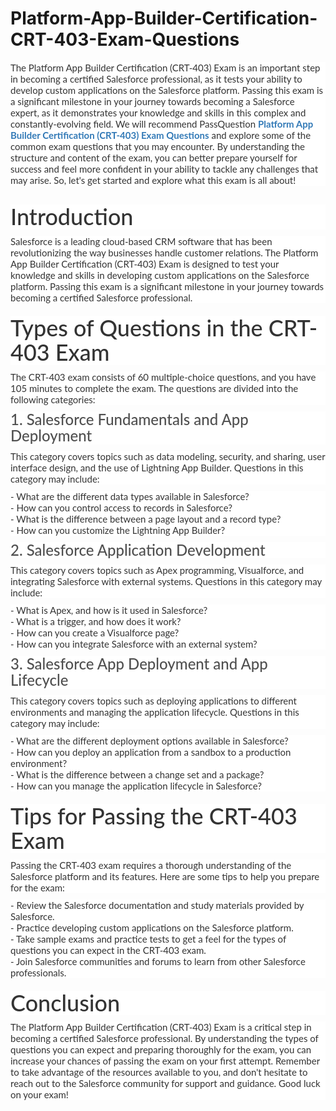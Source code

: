 # Platform-App-Builder-Certification-CRT-403-Exam-Questions
<p>
	<span style="font-size:12px;font-weight:normal;">
	<p style="box-sizing:border-box;margin-top:0px;margin-bottom:10px;color:#333333;font-family:Lato;font-size:15px;white-space:normal;background-color:#FFFFFF;">
		The Platform App Builder Certification (CRT-403) Exam is an important step in becoming a certified Salesforce professional, as it tests your ability to develop custom applications on the Salesforce platform. Passing this exam is a significant milestone in your journey towards becoming a Salesforce expert, as it demonstrates your knowledge and skills in this complex and constantly-evolving field. We will recommend PassQuestion&nbsp;<span style="box-sizing:border-box;font-weight:700;"><a href="https://www.passquestion.com/crt-403.html" style="box-sizing:border-box;background-color:transparent;color:#337AB7;text-decoration-line:none;">Platform App Builder Certification (CRT-403) Exam Questions</a></span>&nbsp;and explore some of the common exam questions that you may encounter. By understanding the structure and content of the exam, you can better prepare yourself for success and feel more confident in your ability to tackle any challenges that may arise. So, let's get started and explore what this exam is all about!
	</p>
	<p style="box-sizing:border-box;margin-top:0px;margin-bottom:10px;color:#333333;font-family:Lato;font-size:15px;white-space:normal;background-color:#FFFFFF;">
		<img alt="" src="https://www.passquestion.com/uploads/pqcom/images/20230518/f57f9fbc7d92f7e86c7f4ad04cd74a4e.png" style="box-sizing:border-box;vertical-align:middle;max-width:100%;" />
	</p>
	<h1 style="box-sizing:border-box;margin:20px 0px 10px;font-size:36px;font-family:Lato;font-weight:500;line-height:1.1;color:#333333;white-space:normal;background-color:#FFFFFF;">
		Introduction
	</h1>
	<p style="box-sizing:border-box;margin-top:0px;margin-bottom:10px;color:#333333;font-family:Lato;font-size:15px;white-space:normal;background-color:#FFFFFF;">
		Salesforce is a leading cloud-based CRM software that has been revolutionizing the way businesses handle customer relations. The Platform App Builder Certification (CRT-403) Exam is designed to test your knowledge and skills in developing custom applications on the Salesforce platform. Passing this exam is a significant milestone in your journey towards becoming a certified Salesforce professional.
	</p>
	<h1 style="box-sizing:border-box;margin:20px 0px 10px;font-size:36px;font-family:Lato;font-weight:500;line-height:1.1;color:#333333;white-space:normal;background-color:#FFFFFF;">
		Types of Questions in the CRT-403 Exam
	</h1>
	<p style="box-sizing:border-box;margin-top:0px;margin-bottom:10px;color:#333333;font-family:Lato;font-size:15px;white-space:normal;background-color:#FFFFFF;">
		The CRT-403 exam consists of 60 multiple-choice questions, and you have 105 minutes to complete the exam. The questions are divided into the following categories:
	</p>
	<h3 style="box-sizing:border-box;font-family:Lato;font-weight:500;line-height:1.1;color:#505050;margin-top:0px;margin-bottom:10px;font-size:24px;white-space:normal;background-color:#FFFFFF;">
		1. Salesforce Fundamentals and App Deployment
	</h3>
	<p style="box-sizing:border-box;margin-top:0px;margin-bottom:10px;color:#333333;font-family:Lato;font-size:15px;white-space:normal;background-color:#FFFFFF;">
		This category covers topics such as data modeling, security, and sharing, user interface design, and the use of Lightning App Builder. Questions in this category may include:
	</p>
	<p style="box-sizing:border-box;margin-top:0px;margin-bottom:10px;color:#333333;font-family:Lato;font-size:15px;white-space:normal;background-color:#FFFFFF;">
		- What are the different data types available in Salesforce?<br style="box-sizing:border-box;" />
- How can you control access to records in Salesforce?<br style="box-sizing:border-box;" />
- What is the difference between a page layout and a record type?<br style="box-sizing:border-box;" />
- How can you customize the Lightning App Builder?
	</p>
	<h3 style="box-sizing:border-box;font-family:Lato;font-weight:500;line-height:1.1;color:#505050;margin-top:0px;margin-bottom:10px;font-size:24px;white-space:normal;background-color:#FFFFFF;">
		2. Salesforce Application Development
	</h3>
	<p style="box-sizing:border-box;margin-top:0px;margin-bottom:10px;color:#333333;font-family:Lato;font-size:15px;white-space:normal;background-color:#FFFFFF;">
		This category covers topics such as Apex programming, Visualforce, and integrating Salesforce with external systems. Questions in this category may include:
	</p>
	<p style="box-sizing:border-box;margin-top:0px;margin-bottom:10px;color:#333333;font-family:Lato;font-size:15px;white-space:normal;background-color:#FFFFFF;">
		- What is Apex, and how is it used in Salesforce?<br style="box-sizing:border-box;" />
- What is a trigger, and how does it work?<br style="box-sizing:border-box;" />
- How can you create a Visualforce page?<br style="box-sizing:border-box;" />
- How can you integrate Salesforce with an external system?
	</p>
	<h3 style="box-sizing:border-box;font-family:Lato;font-weight:500;line-height:1.1;color:#505050;margin-top:0px;margin-bottom:10px;font-size:24px;white-space:normal;background-color:#FFFFFF;">
		3. Salesforce App Deployment and App Lifecycle
	</h3>
	<p style="box-sizing:border-box;margin-top:0px;margin-bottom:10px;color:#333333;font-family:Lato;font-size:15px;white-space:normal;background-color:#FFFFFF;">
		This category covers topics such as deploying applications to different environments and managing the application lifecycle. Questions in this category may include:
	</p>
	<p style="box-sizing:border-box;margin-top:0px;margin-bottom:10px;color:#333333;font-family:Lato;font-size:15px;white-space:normal;background-color:#FFFFFF;">
		- What are the different deployment options available in Salesforce?<br style="box-sizing:border-box;" />
- How can you deploy an application from a sandbox to a production environment?<br style="box-sizing:border-box;" />
- What is the difference between a change set and a package?<br style="box-sizing:border-box;" />
- How can you manage the application lifecycle in Salesforce?
	</p>
	<h1 style="box-sizing:border-box;margin:20px 0px 10px;font-size:36px;font-family:Lato;font-weight:500;line-height:1.1;color:#333333;white-space:normal;background-color:#FFFFFF;">
		Tips for Passing the CRT-403 Exam
	</h1>
	<p style="box-sizing:border-box;margin-top:0px;margin-bottom:10px;color:#333333;font-family:Lato;font-size:15px;white-space:normal;background-color:#FFFFFF;">
		Passing the CRT-403 exam requires a thorough understanding of the Salesforce platform and its features. Here are some tips to help you prepare for the exam:
	</p>
	<p style="box-sizing:border-box;margin-top:0px;margin-bottom:10px;color:#333333;font-family:Lato;font-size:15px;white-space:normal;background-color:#FFFFFF;">
		- Review the Salesforce documentation and study materials provided by Salesforce.<br style="box-sizing:border-box;" />
- Practice developing custom applications on the Salesforce platform.<br style="box-sizing:border-box;" />
- Take sample exams and practice tests to get a feel for the types of questions you can expect in the CRT-403 exam.<br style="box-sizing:border-box;" />
- Join Salesforce communities and forums to learn from other Salesforce professionals.
	</p>
	<h1 style="box-sizing:border-box;margin:20px 0px 10px;font-size:36px;font-family:Lato;font-weight:500;line-height:1.1;color:#333333;white-space:normal;background-color:#FFFFFF;">
		Conclusion
	</h1>
	<p style="box-sizing:border-box;margin-top:0px;margin-bottom:10px;color:#333333;font-family:Lato;font-size:15px;white-space:normal;background-color:#FFFFFF;">
		The Platform App Builder Certification (CRT-403) Exam is a critical step in becoming a certified Salesforce professional. By understanding the types of questions you can expect and preparing thoroughly for the exam, you can increase your chances of passing the exam on your first attempt. Remember to take advantage of the resources available to you, and don't hesitate to reach out to the Salesforce community for support and guidance. Good luck on your exam!
	</p>
</span>
</p>
